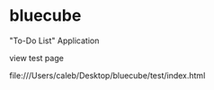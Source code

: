 bluecube
========

"To-Do List" Application











view test page


file:///Users/caleb/Desktop/bluecube/test/index.html
